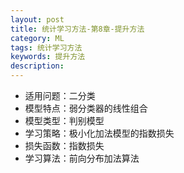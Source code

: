 ```yaml
---
layout: post
title: 统计学习方法-第8章-提升方法
category: ML
tags: 统计学习方法
keywords: 提升方法
description:
---
```


- 适用问题：二分类
- 模型特点：弱分类器的线性组合
- 模型类型：判别模型
- 学习策略：极小化加法模型的指数损失
- 损失函数：指数损失
- 学习算法：前向分布加法算法